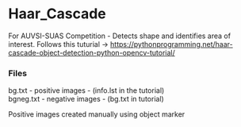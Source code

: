 # Haar_Cascade

For AUVSI-SUAS Competition - Detects shape and identifies area of interest.
Follows this tuturial -> https://pythonprogramming.net/haar-cascade-object-detection-python-opencv-tutorial/

### Files
bg.txt - positive images - (info.lst in the tutorial)  
bgneg.txt - negative images - (bg.txt in tutorial)

Positive images created manually using object marker
